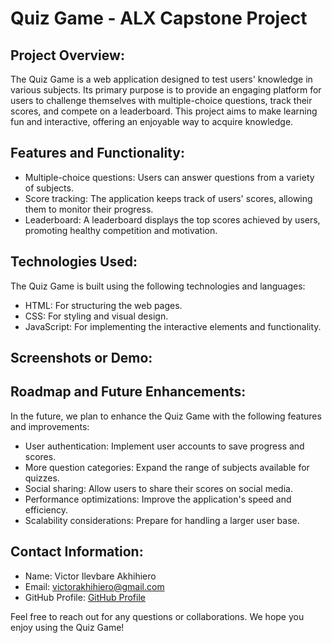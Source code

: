 # Quiz Game - ALX Capstone Project

## Project Overview:
The Quiz Game is a web application designed to test users' knowledge in various subjects. Its primary purpose is to provide an engaging platform for users to challenge themselves with multiple-choice questions, track their scores, and compete on a leaderboard. This project aims to make learning fun and interactive, offering an enjoyable way to acquire knowledge.

## Features and Functionality:
- Multiple-choice questions: Users can answer questions from a variety of subjects.
- Score tracking: The application keeps track of users' scores, allowing them to monitor their progress.
- Leaderboard: A leaderboard displays the top scores achieved by users, promoting healthy competition and motivation.

## Technologies Used:
The Quiz Game is built using the following technologies and languages:
- HTML: For structuring the web pages.
- CSS: For styling and visual design.
- JavaScript: For implementing the interactive elements and functionality.


## Screenshots or Demo:


## Roadmap and Future Enhancements:
In the future, we plan to enhance the Quiz Game with the following features and improvements:
- User authentication: Implement user accounts to save progress and scores.
- More question categories: Expand the range of subjects available for quizzes.
- Social sharing: Allow users to share their scores on social media.
- Performance optimizations: Improve the application's speed and efficiency.
- Scalability considerations: Prepare for handling a larger user base.

## Contact Information:
- Name: Victor Ilevbare Akhihiero
- Email: victorakhihiero@gmail.com
- GitHub Profile: [GitHub Profile](https://github.com/vehktaur)

Feel free to reach out for any questions or collaborations. We hope you enjoy using the Quiz Game!


